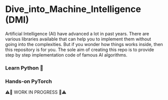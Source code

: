 # Dive_into_Machine_Intelligence (DMI)

Artificial Intelligence (AI) have advanced a lot in past years. There are various libraries available that can help you to implement them without going into the complexities. But if you wonder how things works inside, then this repository is for you. The sole aim of creating this repo is to provide step by step implementation code of famous AI algorithms.

### Learn Python 🐍
### Hands-on PyTorch 

⚠️🚧 WORK IN PROGRESS 🚧⚠️
